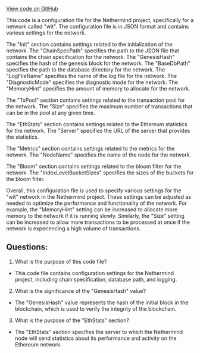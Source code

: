[View code on GitHub](https://github.com/NethermindEth/nethermind/src/Nethermind/Nethermind.Runner/configs/wit.cfg)

This code is a configuration file for the Nethermind project, specifically for a network called "wit". The configuration file is in JSON format and contains various settings for the network.

The "Init" section contains settings related to the initialization of the network. The "ChainSpecPath" specifies the path to the JSON file that contains the chain specification for the network. The "GenesisHash" specifies the hash of the genesis block for the network. The "BaseDbPath" specifies the path to the database directory for the network. The "LogFileName" specifies the name of the log file for the network. The "DiagnosticMode" specifies the diagnostic mode for the network. The "MemoryHint" specifies the amount of memory to allocate for the network.

The "TxPool" section contains settings related to the transaction pool for the network. The "Size" specifies the maximum number of transactions that can be in the pool at any given time.

The "EthStats" section contains settings related to the Ethereum statistics for the network. The "Server" specifies the URL of the server that provides the statistics.

The "Metrics" section contains settings related to the metrics for the network. The "NodeName" specifies the name of the node for the network.

The "Bloom" section contains settings related to the bloom filter for the network. The "IndexLevelBucketSizes" specifies the sizes of the buckets for the bloom filter.

Overall, this configuration file is used to specify various settings for the "wit" network in the Nethermind project. These settings can be adjusted as needed to optimize the performance and functionality of the network. For example, the "MemoryHint" setting can be increased to allocate more memory to the network if it is running slowly. Similarly, the "Size" setting can be increased to allow more transactions to be processed at once if the network is experiencing a high volume of transactions.
## Questions: 
 1. What is the purpose of this code file?
- This code file contains configuration settings for the Nethermind project, including chain specification, database path, and logging.

2. What is the significance of the "GenesisHash" value?
- The "GenesisHash" value represents the hash of the initial block in the blockchain, which is used to verify the integrity of the blockchain.

3. What is the purpose of the "EthStats" section?
- The "EthStats" section specifies the server to which the Nethermind node will send statistics about its performance and activity on the Ethereum network.